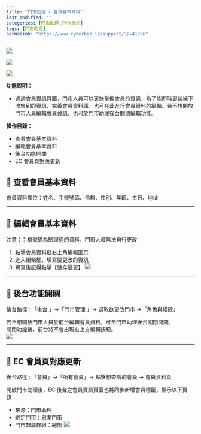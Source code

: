 ```yaml
---
title: "門市助理 - 會員基本資料"
last_modified: ""
categories: [門市助理,TW台灣站]
tags: [門市助理]
permalink: "https://www.cyberbiz.io/support/?p=41786"
---
```


![](https://www.cyberbiz.io/support/wp-content/uploads/適用站別.png)

[![](https://www.cyberbiz.io/support/wp-content/uploads/台灣站.png)](https://www.cyberbiz.io/support/?page_id=2490)

[![](https://www.cyberbiz.io/support/wp-content/uploads/門市助理.png)](https://www.cyberbiz.io/support/?page_id=42126)

**功能說明：**  

* 透過會員資訊頁面，門市人員可以更快掌握會員的資訊，為了能即時更新線下收集到的資訊、完善會員資料庫，也可在此進行會員資料的編輯。若不想開放門市人員編輯會員資訊，也可於門市助理後台關閉編輯功能。

**操作目錄：**

* 查看會員基本資料
* 編輯會員基本資料
* 後台功能開關
* EC 會員頁對應更新

## 📌 查看會員基本資料


會員資料欄位：姓名、手機號碼、信箱、性別、年齡、生日、地址

* * *

## 📌 編輯會員基本資料



注意：手機號碼為驗證過的資料，門市人員無法自行更改



1. 點擊會員資料框右上角編輯圖示
2. 進入編輯框，填寫要更改的資訊
3. 填寫後記得點擊【儲存變更】
[![](https://www.cyberbiz.io/support/wp-content/uploads/門市助理-會員基本資料01.png)](https://www.cyberbiz.io/support/wp-content/uploads/門市助理-會員基本資料01.png)

* * *

## 📌 後台功能開關


後台路徑 :  「後台 」→「門市管理 」→ 選取欲更改門市 →「角色與權限」  

若不想開放門市人員於前台編輯會員資料，可至門市助理後台關閉開關。  
關閉功能後，前台將不會出現右上方編輯按鈕。  
[![](https://www.cyberbiz.io/support/wp-content/uploads/門市助理-會員基本資料02.png)](https://www.cyberbiz.io/support/wp-content/uploads/門市助理-會員基本資料02.png)

* * *

## 📌 EC 會員頁對應更新


後台路徑 :  「會員」→「所有會員」→ 點擊想查看的會員 → 會員資料頁  

開啟門市助理後，EC 後台之會員資訊頁面也將同步新增會員標籤，顯示以下資訊：

* 來源：門市助理
* 綁定門市：忠孝門市
* 門市隸屬群組：總部
[![](https://www.cyberbiz.io/support/wp-content/uploads/門市助理-會員基本資料03.png)](https://www.cyberbiz.io/support/wp-content/uploads/門市助理-會員基本資料03.png)

